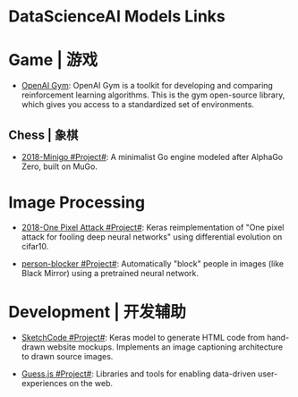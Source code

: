 # DataScienceAI Models Links

# Game | 游戏

* [OpenAI Gym](https://github.com/openai/gym): OpenAI Gym is a toolkit for developing and comparing reinforcement learning algorithms. This is the gym open-source library, which gives you access to a standardized set of environments.

## Chess | 象棋

* [2018-Minigo #Project#](https://github.com/tensorflow/minigo): A minimalist Go engine modeled after AlphaGo Zero, built on MuGo.

# Image Processing

* [2018-One Pixel Attack #Project#](https://github.com/Hyperparticle/one-pixel-attack-keras): Keras reimplementation of "One pixel attack for fooling deep neural networks" using differential evolution on cifar10.

* [person-blocker #Project#](https://github.com/minimaxir/person-blocker): Automatically "block" people in images (like Black Mirror) using a pretrained neural network.

# Development | 开发辅助

* [SketchCode #Project#](https://github.com/ashnkumar/sketch-code): Keras model to generate HTML code from hand-drawn website mockups. Implements an image captioning architecture to drawn source images.

* [Guess.js #Project#](https://github.com/guess-js/guess): Libraries and tools for enabling data-driven user-experiences on the web.

